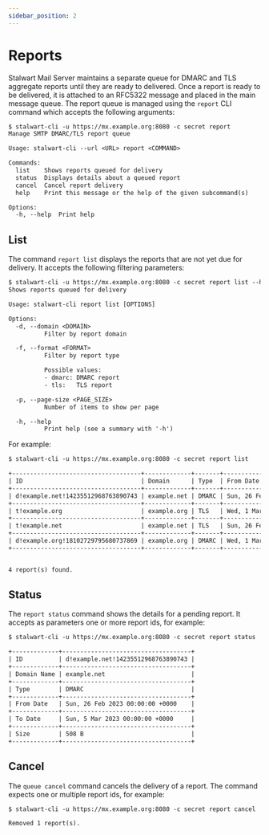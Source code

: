 ```yaml
---
sidebar_position: 2
---
```


# Reports

Stalwart Mail Server maintains a separate queue for DMARC and TLS aggregate reports until they are ready to delivered. Once a report is ready to be delivered, it is attached to an RFC5322 message and placed in the main message queue. The report queue is managed using the `report` CLI command which accepts the following arguments:

```txt
$ stalwart-cli -u https://mx.example.org:8080 -c secret report 
Manage SMTP DMARC/TLS report queue

Usage: stalwart-cli --url <URL> report <COMMAND>

Commands:
  list    Shows reports queued for delivery
  status  Displays details about a queued report
  cancel  Cancel report delivery
  help    Print this message or the help of the given subcommand(s)

Options:
  -h, --help  Print help
```

## List

The command `report list` displays the reports that are not yet due for delivery. It accepts the following filtering parameters:

```txt
$ stalwart-cli -u https://mx.example.org:8080 -c secret report list --help
Shows reports queued for delivery

Usage: stalwart-cli report list [OPTIONS]

Options:
  -d, --domain <DOMAIN>
          Filter by report domain

  -f, --format <FORMAT>
          Filter by report type

          Possible values:
          - dmarc: DMARC report
          - tls:   TLS report

  -p, --page-size <PAGE_SIZE>
          Number of items to show per page

  -h, --help
          Print help (see a summary with '-h')
```

For example:

```txt
$ stalwart-cli -u https://mx.example.org:8080 -c secret report list

+------------------------------------+-------------+-------+---------------------------------+--------------------------------+-------+
| ID                                 | Domain      | Type  | From Date                       | To Date                        | Size  |
+------------------------------------+-------------+-------+---------------------------------+--------------------------------+-------+
| d!example.net!14235512968763890743 | example.net | DMARC | Sun, 26 Feb 2023 00:00:00 +0000 | Sun, 5 Mar 2023 00:00:00 +0000 | 508 B |
+------------------------------------+-------------+-------+---------------------------------+--------------------------------+-------+
| t!example.org                      | example.org | TLS   | Wed, 1 Mar 2023 00:00:00 +0000  | Thu, 2 Mar 2023 00:00:00 +0000 | 158 B |
+------------------------------------+-------------+-------+---------------------------------+--------------------------------+-------+
| t!example.net                      | example.net | TLS   | Sun, 26 Feb 2023 00:00:00 +0000 | Sun, 5 Mar 2023 00:00:00 +0000 | 356 B |
+------------------------------------+-------------+-------+---------------------------------+--------------------------------+-------+
| d!example.org!18102729795680737869 | example.org | DMARC | Wed, 1 Mar 2023 00:00:00 +0000  | Thu, 2 Mar 2023 00:00:00 +0000 | 503 B |
+------------------------------------+-------------+-------+---------------------------------+--------------------------------+-------+


4 report(s) found.
```

## Status

The `report status` command shows the details for a pending report. It accepts as parameters one or more report ids, for example:

```txt
$ stalwart-cli -u https://mx.example.org:8080 -c secret report status 'd!example.net!14235512968763890743'

+-------------+------------------------------------+
| ID          | d!example.net!14235512968763890743 |
+-------------+------------------------------------+
| Domain Name | example.net                        |
+-------------+------------------------------------+
| Type        | DMARC                              |
+-------------+------------------------------------+
| From Date   | Sun, 26 Feb 2023 00:00:00 +0000    |
+-------------+------------------------------------+
| To Date     | Sun, 5 Mar 2023 00:00:00 +0000     |
+-------------+------------------------------------+
| Size        | 508 B                              |
+-------------+------------------------------------+
```

## Cancel

The `queue cancel` command cancels the delivery of a report. The command expects one or multiple report ids, for example:

```txt
$ stalwart-cli -u https://mx.example.org:8080 -c secret report cancel 'd!example.net!14235512968763890743'

Removed 1 report(s).
```
